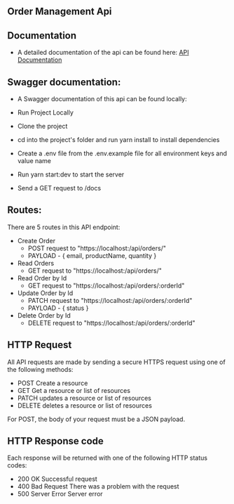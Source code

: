 ## Order Management Api

## Documentation

- A detailed documentation of the api can be found here: [API Documentation](https://documenter.getpostman.com/view/21130368/2s93z6disH)

## Swagger documentation:

- A Swagger documentation of this api can be found locally:
- Run Project Locally

- Clone the project

- cd into the project's folder and run yarn install to install dependencies

- Create a .env file from the .env.example file for all environment keys and value name

- Run yarn start:dev to start the server

- Send a GET request to /docs

## Routes:

There are 5 routes in this API endpoint:

- Create Order
  - POST request to "https://localhost:<port>/api/orders/"
  - PAYLOAD - { email, productName, quantity }
- Read Orders
  - GET request to "https://localhost:<port>/api/orders/"
- Read Order by Id
  - GET request to "https://localhost:<port>/api/orders/:orderId"
- Update Order by Id
  - PATCH request to "https://localhost:<port>/api/orders/:orderId"
  - PAYLOAD - { status }
- Delete Order by Id
  - DELETE request to "https://localhost:<port>/api/orders/:orderId"

## HTTP Request

All API requests are made by sending a secure HTTPS request using one of the following methods:

- POST Create a resource
- GET Get a resource or list of resources
- PATCH updates a resource or list of resources
- DELETE deletes a resource or list of resources

For POST, the body of your request must be a JSON payload.

## HTTP Response code

Each response will be returned with one of the following HTTP status codes:

- 200 OK Successful request
- 400 Bad Request There was a problem with the request
- 500 Server Error Server error
